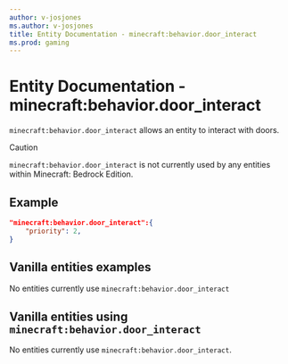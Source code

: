 ```yaml
---
author: v-josjones
ms.author: v-josjones
title: Entity Documentation - minecraft:behavior.door_interact
ms.prod: gaming
---
```


# Entity Documentation - minecraft:behavior.door_interact

`minecraft:behavior.door_interact` allows an entity to interact with doors.

> [!CAUTION]
> `minecraft:behavior.door_interact` is not currently used by any entities within Minecraft: Bedrock Edition.

## Example

```json
"minecraft:behavior.door_interact":{
    "priority": 2,
}
```

## Vanilla entities examples

No entities currently use `minecraft:behavior.door_interact`

## Vanilla entities using `minecraft:behavior.door_interact`

No entities currently use `minecraft:behavior.door_interact`.
